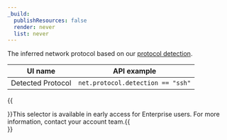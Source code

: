 ```yaml
---
_build:
  publishResources: false
  render: never
  list: never
---
```


The inferred network protocol based on our [protocol detection](/cloudflare-one/policies/gateway/network-policies/protocol-detection/).

| UI name           | API example                       |
| ----------------- | --------------------------------- |
| Detected Protocol | `net.protocol.detection == "ssh"` |

{{<Aside>}}This selector is available in early access for Enterprise users. For more information, contact your account team.{{</Aside>}}
